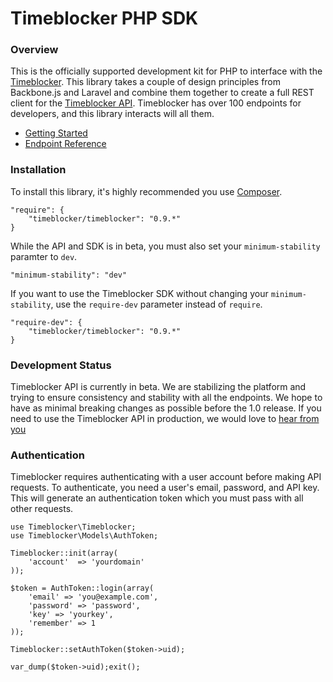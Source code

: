 # Timeblocker PHP SDK

### Overview

This is the officially supported development kit for PHP to interface with the [Timeblocker](http://timeblocker.co/ "Timeblocker"). This library takes a couple of design principles from Backbone.js and Laravel and combine them together to create a full REST client for the [Timeblocker API](http://timeblocker.co/docs/api/v1/ "Timeblocker"). Timeblocker has over 100 endpoints for developers, and this library interacts will all them.

- [Getting Started](http://timeblocker.dev/docs/api/getting-started "Getting Started")
- [Endpoint Reference](http://timeblocker.dev/docs/api/v1 "Endpoint Reference")

### Installation

To install this library, it's highly recommended you use [Composer](https://getcomposer.org/ "Composer").

    "require": {
        "timeblocker/timeblocker": "0.9.*"
    }

While the API and SDK is in beta, you must also set your `minimum-stability` paramter to `dev`.

    "minimum-stability": "dev"

If you want to use the Timeblocker SDK without changing your `minimum-stability`, use the `require-dev` parameter instead of `require`.

    "require-dev": {
        "timeblocker/timeblocker": "0.9.*"
    }

### Development Status

Timeblocker API is currently in beta. We are stabilizing the platform and trying to ensure consistency and stability with all the endpoints. We hope to have as minimal breaking changes as possible before the 1.0 release. If you need to use the Timeblocker API in production, we would love to [hear from you](http://timeblocker.co/support/ "Contact Us")

### Authentication

Timeblocker requires authenticating with a user account before making API requests. To authenticate, you need a user's email, password, and API key. This will generate an authentication token which you must pass with all other requests.

	use Timeblocker\Timeblocker;
	use Timeblocker\Models\AuthToken;

	Timeblocker::init(array(
		'account'  => 'yourdomain'
	));

	$token = AuthToken::login(array(
		'email' => 'you@example.com', 
		'password' => 'password',
		'key' => 'yourkey',
		'remember' => 1
	));

	Timeblocker::setAuthToken($token->uid);

	var_dump($token->uid);exit();
